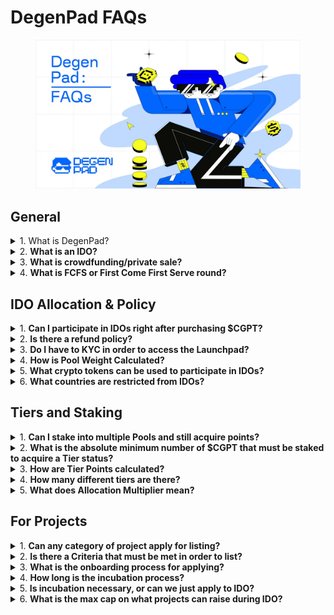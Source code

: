 # DegenPad FAQs

<figure><img src="../../.gitbook/assets/image (2) (2).png" alt=""><figcaption></figcaption></figure>

## **General** <a href="#add7" id="add7"></a>

<details>

<summary>1. What is DegenPad?</summary>

DegenPad is a small-cap launchpad for innovative, fun and unique Web3 projects. Learn more [here](https://medium.com/@degenpad/announcing-degenpad-a-launchpad-designed-by-degens-for-degens-c6ca7a044ba7)!

</details>

<details>

<summary>2. <strong>What is an IDO?</strong></summary>

IDO stands for Initial DEX Offering. It is a method of public fundraising that pools capital from retail users by utilizing a decentralized platform as the venue for facilitating the transactions. This model is superior to the preceding ICO model because the platform can provide a higher degree of security for end users by collecting the funding and only releasing to the projects after the satisfaction of a certain criteria.

</details>

<details>

<summary>3. <strong>What is crowdfunding/private sale?</strong></summary>

The crowdfunding/private sale is a very early round of fundraising that takes place right before an IDO. Typically just a day or so before an IDO launch. These rounds tend to offer superior rates but also incur prolonged vesting periods.

</details>

<details>

<summary>4. <strong>What is FCFS or First Come First Serve round?</strong></summary>

FCFS is the acronym for First-Come-First-Serve, and it refers to the round of fundraising that becomes available to the general public after the guaranteed round. As the name might suggest, FCFS rounds are based on timing, available token supplies are sold to participants that arrive ahead of others.

</details>

## **IDO Allocation & Policy**

<details>

<summary>1. <strong>Can I participate in IDOs right after purchasing $CGPT?</strong></summary>

Almost. Before being able to participate in the IDO’s users must do two more actions. First, once $CGPT is acquired, users must make sure to have enough tier points for inclusion, if yes, then simply stake their tokens in the official staking dashboard. Second, they must pass KYC.

</details>

<details>

<summary>2. <strong>Is there a refund policy?</strong></summary>

Yes. Every IDO launch will have a “refund grace period” lasting 7–14 days on average that allows participating users added time to evaluate their decisions before finalizing the commitments.

</details>

<details>

<summary>3. <strong>Do I have to KYC in order to access the Launchpad?</strong></summary>

&#x20;Yes. KYC is required for participating at any tier level. The KYC process has been made maximally simple through our partner Blockpass. To sign up, please follow our official link: [http://url.chaingpt.org/kyc](http://url.chaingpt.org/kyc)

</details>

<details>

<summary>4. <strong>How is Pool Weight Calculated?</strong></summary>

&#x20;Pool weight is calculated based on the distribution of tier points among participating members and their corresponding tier levels. Every pool has a structured base range that is dependent on their staking tier points.

</details>

<details>

<summary>5. <strong>What crypto tokens can be used to participate in IDOs?</strong></summary>

• Stablecoins: USDT, USDC, BUSD

• Cryptocurrencies: BNB, ETH

</details>

<details>

<summary>6. <strong>What countries are restricted from IDOs?</strong></summary>

Persons from the United States and Canada cannot participate in any IDO due to the lack of clear regulations in the crypto space. \
\
Countries restricted or sanctioned include: Algeria, Bangladesh, Bolivia, Central African Republic, China, Cuba, Egypt, Iran, Iraq, Morocco, Nepal, North Korea, South Sudan, Sudan, Syria, Venezuela, and Yemen.\
\
For a full list of sanctioned countries, please refer to the directory provided by our KYC partner BlockPass: [https://www.blockpass.org/major-sanctioned-countries-lists/](https://www.blockpass.org/major-sanctioned-countries-lists/)

</details>

## **Tiers and Staking** <a href="#id-3776" id="id-3776"></a>

<details>

<summary>1. <strong>Can I stake into multiple Pools and still acquire points?</strong></summary>

Yes. If you wish to split up your $CGPT stake across different pools, the Launchpad will calculate your points based on their individual placements. The minimum number of tokens required is 1,000 $CGPT.

</details>

<details>

<summary>2. <strong>What is the absolute minimum number of $CGPT that must be staked to acquire a Tier status?</strong></summary>

The entry-level tier is Ape, which requires 2,000 points. Based on the maximum multiplier of 2x for the 365-day staking pool.

</details>

<details>

<summary>3. <strong>How are Tier Points calculated?</strong></summary>

&#x20;Tier points are calculated based on two simple factors: the number of tokens staked and the duration of the staking pool they are allocated to.

</details>

<details>

<summary>4. <strong>How many different tiers are there?</strong></summary>

&#x20;There are four tiers in the launchpad system: Ape, Chad, Shark, and Whale.

</details>

<details>

<summary>5. <strong>What does Allocation Multiplier mean?</strong></summary>

The allocation multiplier specifies the amount of tokens that participants will be able to purchase at the different tier levels. Every tier has its own corresponding allocation multiplier: Ape: 1, Chad: 4+, Shark: 10+, Whale 40+.

</details>

## **For Projects** <a href="#id-36fe" id="id-36fe"></a>

<details>

<summary>1. <strong>Can any category of project apply for listing?</strong></summary>

Yes, absolutely! Innovators from all sectors of the digital economy are invited to apply.

</details>

<details>

<summary>2. <strong>Is there a Criteria that must be met in order to list?</strong></summary>

Yes. ChainGPT upholds high-quality standards that must be met in order for a project to be given access to the LaunchPad.

</details>

<details>

<summary>3. <strong>What is the onboarding process for applying?</strong></summary>

After submitting an application, they will undergo an initial screening by the ChainGPT Team. Following the screening, projects will be put through an in-depth due diligence process. Only projects that pass the rigorous qualitative assessment are inducted into the incubator and given the rights to list their IDO on the Launchpad.

</details>

<details>

<summary>4. <strong>How long is the incubation process?</strong></summary>

The duration of the incubation program depends on the individual needs of a project, averaging around 12 months but can be as long as 18–24 months.

</details>

<details>

<summary>5. <strong>Is incubation necessary, or can we just apply to IDO?</strong></summary>

Projects are not required to be incubated to apply for an IDO listing. However, if a project decides to go through the incubation program, they must IDO via the ChainGPT Pad.

</details>

<details>

<summary>6. <strong>What is the max cap on what projects can raise during IDO?</strong></summary>

There is no set maximum. The capacity is based on a project-to-project basis. A multitude of factors will be taken into account, which help gauge potential outcomes, whenever the fundraising goals are being set, which will dictate the maximum capacity.

</details>

[\
](https://medium.com/@degenpad?source=post\_page-----9f6773ae1b3d--------------------------------)
